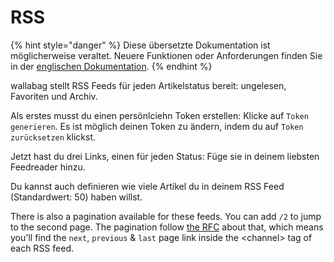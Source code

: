 # RSS

{% hint style="danger" %}
Diese übersetzte Dokumentation ist möglicherweise veraltet. Neuere Funktionen oder Anforderungen finden Sie in der [englischen Dokumentation](https://doc.wallabag.org/en/).
{% endhint %}

wallabag stellt RSS Feeds für jeden Artikelstatus bereit: ungelesen,
Favoriten und Archiv.

Als erstes musst du einen persönlciehn Token erstellen: Klicke auf
`Token generieren`. Es ist möglich deinen Token zu ändern, indem du auf
`Token zurücksetzen` klickst.

Jetzt hast du drei Links, einen für jeden Status: Füge sie in deinem
liebsten Feedreader hinzu.

Du kannst auch definieren wie viele Artikel du in deinem RSS Feed
(Standardwert: 50) haben willst.

There is also a pagination available for these feeds. You can add
`/2` to jump to the second page. The pagination follow [the
RFC](https://tools.ietf.org/html/rfc5005#page-4) about that, which means
you'll find the `next`, `previous` & `last` page link inside the
&lt;channel&gt; tag of each RSS feed.
